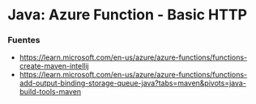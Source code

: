 # Java: Azure Function - Basic HTTP

### Fuentes
- https://learn.microsoft.com/en-us/azure/azure-functions/functions-create-maven-intellij
- https://learn.microsoft.com/en-us/azure/azure-functions/functions-add-output-binding-storage-queue-java?tabs=maven&pivots=java-build-tools-maven